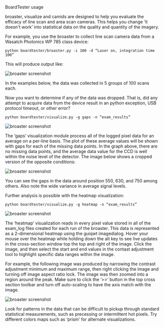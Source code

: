 BoardTester usage

broaster, visualize and camids are designed to help you evaluate the
efficacy of line scan and area scan cameras. This helps you change ‘it
doesn't work’ into statistical data on the quality and quantity of the imagery.

For example, you use the broaster to collect line scan camera data from
a Wasatch Photonics WP 785 class device:

```python boardtester/broaster.py -i 100 -d “Laser on, integration time 100”```

This will produce output like:

![broaster screenshot](/docs/narr_broaster.png "broaster narrative screenshot")


In the examples below, the data was collected in 5 groups of 100 scans
each. 

Now you want to determine if any of the data was dropped. That is, did
any attempt to acquire data from the device result in an python
exception, USB protocol timeout, or other error?

```python boardtester/visualize.py -g gaps -n “exam_results”```


![broaster screenshot](/docs/narr_visualizegaps.png "broaster narrative screenshot")


The ‘gaps’ visualization module process all of the logged pixel data for
an average on a per-line basis. The plot of these average values will be
shown with gaps for each of the missing data points. In the graph above,
there are no missing data points, and the average data value for the CCD
is well within the noise level of the detector.  The image below shows a
cropped version of the opposite conditions:


![broaster screenshot](/docs/narr_visualizewidegaps.png "broaster narrative screenshot")


You can see the gaps in the data around position 550, 630, and 750 among
others. Also note the wide variance in average signal levels.


Further analysis is possible with the heatmap visualization:


```python boardtester/visualize.py -g heatmap -n “exam_results”```


![broaster screenshot](/docs/narr_heatmap.png "broaster narrative screenshot")


The ‘heatmap’ visualization reads in every pixel value stored in all of
the exam_log files created for each run of the broaster. This data is
represented as a 2-dimensional heatmap using the guiqwt imagedialog.
Hover your mouse over the heatmap while holding down the alt key to see
live updates in the cross-section window top the top and right of the
image. Click the image, and then select the start and end values in the
contast adjustment tool to highlight specific data ranges within the
image. 

For example, the following image was produced by narrowing the contrast
adjustment minimum and maximum range, then right clicking the image and
turning off image aspect ratio lock. The image was then zoomed into a
region around the peak. Make sure to click the ‘>>’ button in the top
cross section toolbar and turn off auto-scaling to have the axis match
with the image.

![broaster screenshot](/docs/narr_heatmapcontrast.png "broaster narrative screenshot")

Look for patterns in the data that can be difficult to pickup through
standard statistical measurements, such as precessing or intermittent
hot pixels.  Try different colors maps such as ‘prism’ for alternate
visualizations.

